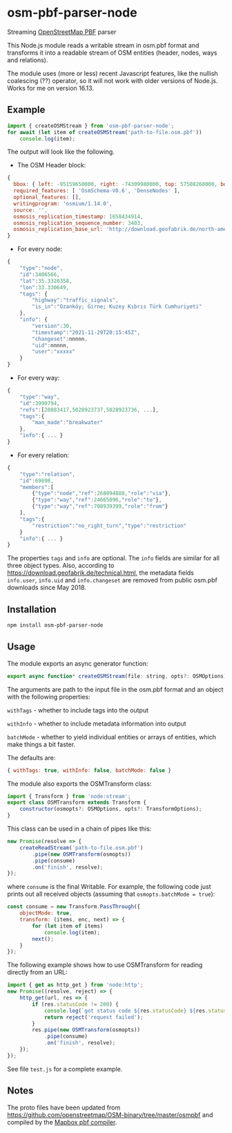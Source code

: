 # osm-pbf-parser-node

Streaming [OpenStreetMap PBF](https://wiki.openstreetmap.org/wiki/PBF_Format) parser

This Node.js module reads a writable stream in osm.pbf format and transforms it
into a readable stream of OSM entities (header, nodes, ways and relations).

The module uses (more or less) recent Javascript features, like
the nullish coalescing (??) operator, so it will not work with
older versions of Node.js. Works for me on version 16.13.

## Example

```javascript
import { createOSMStream } from 'osm-pbf-parser-node';
for await (let item of createOSMStream('path-to-file.osm.pbf'))
    console.log(item);
```
The output will look like the following.
* The OSM Header block:
```javascript
{
  bbox: { left: -95159650000, right: -74309980000, top: 57508260000, bottom: 41637700000 },
  required_features: [ 'OsmSchema-V0.6', 'DenseNodes' ],
  optional_features: [],
  writingprogram: 'osmium/1.14.0',
  source: '',
  osmosis_replication_timestamp: 1658434914,
  osmosis_replication_sequence_number: 3403,
  osmosis_replication_base_url: 'http://download.geofabrik.de/north-america/canada/ontario-updates'
}
```
* For every node:
```javascript
{
    "type":"node",
    "id":3406566,
    "lat":35.3320358,
    "lon":33.330649,
    "tags": {
        "highway":"traffic_signals",
        "is_in":"Ozanköy; Girne; Kuzey Kıbrıs Türk Cumhuriyeti"
    },
    "info": {
        "version":30,
        "timestamp":"2021-11-29T20:15:45Z",
        "changeset":nnnnn,
        "uid":nnnnn,
        "user":"xxxxx"
    }
}
```

* For every way:
```javascript
{
    "type":"way",
    "id":3990794,
    "refs":[20883417,5028923737,5028923736, ...],
    "tags":{
        "man_made":"breakwater"
    },
    "info":{ ... }
}
```

* For every relation:
```javascript
{
    "type":"relation",
    "id":69898,
    "members":[
        {"type":"node","ref":268094888,"role":"via"},
        {"type":"way","ref":24665096,"role":"to"},
        {"type":"way","ref":708939399,"role":"from"}
    ],
    "tags":{
        "restriction":"no_right_turn","type":"restriction"
    }
    "info":{ ... }
}
```
The properties `tags` and `info` are optional.
The `info` fields are similar for all three object types.
Also, according to https://download.geofabrik.de/technical.html, the metadata
fields `info.user`, `info.uid` and `info.changeset`
are removed from public osm.pbf downloads since May 2018.

## Installation

```bash
npm install osm-pbf-parser-node
```

## Usage

The module exports an async generator function:
```javascript
export async function* createOSMStream(file: string, opts?: OSMOptions): void;
```
The arguments are path to the input file in the osm.pbf format
and an object with the following properties:

`withTags` - whether to include tags into the output

`withInfo` - whether to include metadata information into output

`batchMode` - whether to yield individual entities or arrays
of entities, which make things a bit faster.

The defaults are:
```javascript
{ withTags: true, withInfo: false, batchMode: false }
```

The module also exports the OSMTransform class:
```javascript
import { Transform } from 'node:stream';
export class OSMTransform extends Transform {
    constructor(osmopts?: OSMOptions, opts?: TransformOptions);
}
```
This class can be used in a chain of pipes like this:
```javascript
new Promise(resolve => {
    createReadStream('path-to-file.osm.pbf')
        .pipe(new OSMTransform(osmopts))
        .pipe(consume)
        .on('finish', resolve);
});

```
where `consume` is the final Writable. For example,
the following code just prints out all received objects (assuming that
`osmopts.batchMode = true`):
```javascript
const consume = new Transform.PassThrough({
    objectMode: true,
    transform: (items, enc, next) => {
        for (let item of items)
            console.log(item);
        next();
    }
});
```
The following example shows how to use OSMTransform for reading directly from an URL:
```javascript
import { get as http_get } from 'node:http';
new Promise((resolve, reject) => {
    http_get(url, res => {
        if (res.statusCode != 200) {
            console.log(`got status code ${res.statusCode} ${res.statusMessage}`);
            return reject('request failed');
        }
        res.pipe(new OSMTransform(osmopts))
            .pipe(consume)
            .on('finish', resolve);
    });
});
```
See file `test.js` for a complete example.

## Notes

The proto files have been updated from
https://github.com/openstreetmap/OSM-binary/tree/master/osmpbf
and compiled by the [Mapbox pbf compiler](https://github.com/mapbox/pbf).
